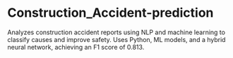 # Construction_Accident-prediction
Analyzes construction accident reports using NLP and machine learning to classify causes and improve safety. Uses Python, ML models, and a hybrid neural network, achieving an F1 score of 0.813.
